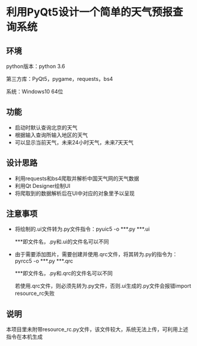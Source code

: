 # 利用PyQt5设计一个简单的天气预报查询系统

## 环境

python版本：python 3.6

第三方库：PyQt5，pygame，requests，bs4

系统：Windows10 64位

## 功能

- 启动时默认查询北京的天气
- 根据输入查询所输入地区的天气
- 可以显示当前天气，未来24小时天气，未来7天天气

## 设计思路

- 利用requests和bs4爬取并解析中国天气网的天气数据
- 利用Qt Designer绘制UI
- 将爬取到的数据解析后在UI中对应的对象里予以呈现

## 注意事项

- 将绘制的.ui文件转为.py文件指令：pyuic5 -o \*\*\*.py \*\*\*.ui

  \*\*\*即文件名，.py和.ui的文件名可以不同

- 由于需要添加图片，需要创建并使用.qrc文件，将其转为.py的指令为：pyrcc5 -o \*\*\*.py \*\*\*.qrc

  \*\*\*即文件名，.py和.qrc的文件名可以不同

  若使用.qrc文件，则必须先转为.py文件，否则.ui生成的.py文件会报错import resource_rc失败
  
## 说明
本项目里未附带resource_rc.py文件，该文件较大，系统无法上传，可利用上述指令在本机生成
